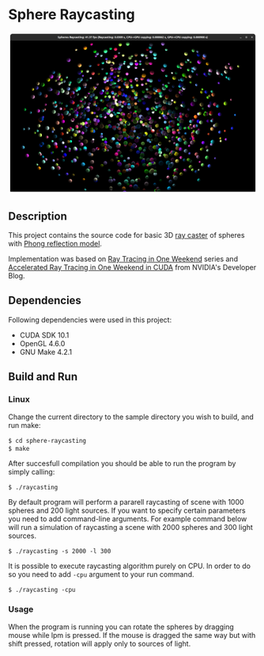 # Sphere Raycasting

![Window screenshot](window.png)

## Description

This project contains the source code for basic 3D [ray caster](https://pl.wikipedia.org/wiki/Ray_casting) of spheres with [Phong reflection model](https://en.wikipedia.org/wiki/Phong_reflection_model).

Implementation was based on [Ray Tracing in One Weekend](https://raytracing.github.io/books/RayTracingInOneWeekend.html) series and [Accelerated Ray Tracing in One Weekend in CUDA](https://developer.nvidia.com/blog/accelerated-ray-tracing-cuda/) from NVIDIA's Developer Blog.

## Dependencies

Following dependencies were used in this project:

* CUDA SDK 10.1
* OpenGL 4.6.0
* GNU Make 4.2.1

## Build and Run
### Linux
Change the current directory to the sample directory you wish to build, and run make:
```
$ cd sphere-raycasting
$ make
```
After succesfull compilation you should be able to run the program by simply calling:
```
$ ./raycasting
```
By default program will perform a pararell raycasting of scene with 1000 spheres and 200 light sources. If you want to specify certain parameters you need to add command-line arguments. For example command below will run a simulation of raycasting a scene with 2000 spheres and 300 light sources.
```
$ ./raycasting -s 2000 -l 300
```
It is possible to execute raycasting algorithm purely on CPU. In order to do so you need to add `-cpu` argument to your run command.
```
$ ./raycasting -cpu
```
### Usage
When the program is running you can rotate the spheres by dragging mouse while lpm is pressed. If the mouse is dragged the same way but with shift pressed, rotation will apply only to sources of light.
